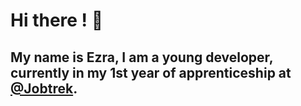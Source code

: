 # Hi there ! 👋

## My name is Ezra, I am a young developer, currently in my 1st year of apprenticeship at [@Jobtrek](https://github.com/jobtrek).

